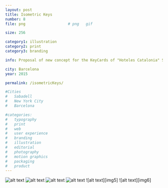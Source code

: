 ```yaml
---
layout: post
title: Isometric Keys
number: 8
file: png					# png	gif

size: 256

category1: illustration
category2: print
category3: branding

info: Proposal of new concept for the KeyCards of "Hoteles Catalonia" Simple illustrations referencing the several locations where this chain has its hotels. Colaborative project Between ESDi students and Hoteles Catalonia.

city: Barcelona
year: 2015

permalink: /isometricKeys/

#Cities
#	Sabadell
#	New York City
#	Barcelona

#categories:
#	typography
#	print
#	web
#	user experience
#	branding
#	illustration
#	editorial
#	photography
#	motion graphics
#	packaging
#	product
---
```


![alt text][img1]
![alt text][img2]
![alt text][img3]
![alt text][img4]
![alt text][img5]
![alt text][img6] 

[img1]: /img/proj/proj8_img1.png
[img2]: /img/proj/proj8_img2.png
[img3]: /img/proj/proj8_img3.png
[img4]: /img/proj/proj8_img4.png
[img4]: /img/proj/proj8_img5.png
[img4]: /img/proj/proj8_img6.png

